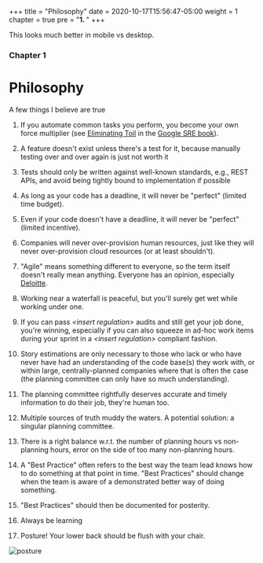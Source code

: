 +++
title = "Philosophy"
date = 2020-10-17T15:56:47-05:00
weight = 1
chapter = true
pre = "<b>1. </b>"
+++

This looks much better in mobile vs desktop.

### Chapter 1

# Philosophy

A few things I believe are true

1. If you automate common tasks you perform, you become your own force multiplier (see [Eliminating Toil](https://landing.google.com/sre/sre-book/chapters/eliminating-toil/) in the [Google SRE book](https://landing.google.com/sre/sre-book/toc/index.html)).


2. A feature doesn't exist unless there's a test for it, because manually testing over and over again is just not worth it

3. Tests should only be written against well-known standards, e.g., REST APIs, and avoid being tightly bound to implementation if possible

4. As long as your code has a deadline, it will never be "perfect" (limited time budget).

5. Even if your code doesn't have a deadline, it will never be "perfect" (limited incentive).

6. Companies will never over-provision human resources, just like they will never over-provision cloud resources (or at least shouldn't).

7. "Agile" means something different to everyone, so the term itself doesn't really mean anything. Everyone has an opinion, especially [Deloitte](https://twitter.com/djryan/status/1315063072852242434?s=20).

8. Working near a waterfall is peaceful, but you'll surely get wet while working under one.

9. If you can pass *\<insert regulation\>* audits and still get your job done, you're winning, especially if you can also squeeze in ad-hoc work items during your sprint in a *\<insert regulation\>* compliant fashion.


10. Story estimations are only necessary to those who lack or who have never have had an understanding of the code base(s) they work with, or within large, centrally-planned companies where that is often the case (the planning committee can only have so much understanding).

11. The planning committee rightfully deserves accurate and timely information to do their job, they're human too.

12. Multiple sources of truth muddy the waters. A potential solution: a singular planning committee.

13. There is a right balance w.r.t. the number of planning hours vs non-planning hours, error on the side of too many non-planning hours.

14. A "Best Practice" often refers to the best way the team lead knows how to do something at that point in time. "Best Practices" should change when the team is aware of a demonstrated better way of doing something.

15. "Best Practices" should then be documented for posterity. 

16. Always be learning

17. Posture! Your lower back should be flush with your chair.

![posture](https://media1.tenor.com/images/4349fd187ea1be3fc51eea762c074332/tenor.gif?itemid=12592177)
